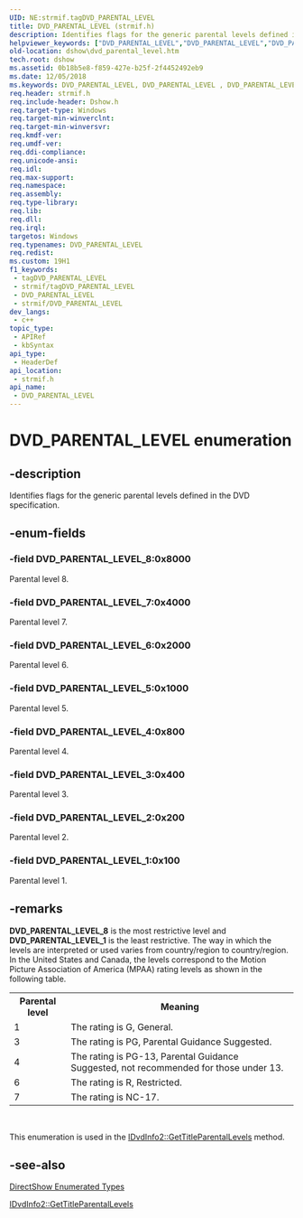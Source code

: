 ```yaml
---
UID: NE:strmif.tagDVD_PARENTAL_LEVEL
title: DVD_PARENTAL_LEVEL (strmif.h)
description: Identifies flags for the generic parental levels defined in the DVD specification.
helpviewer_keywords: ["DVD_PARENTAL_LEVEL","DVD_PARENTAL_LEVEL","DVD_PARENTAL_LEVEL enumeration [DirectShow]","DVD_PARENTAL_LEVELEnumeration","DVD_PARENTAL_LEVEL_1","DVD_PARENTAL_LEVEL_2","DVD_PARENTAL_LEVEL_3","DVD_PARENTAL_LEVEL_4","DVD_PARENTAL_LEVEL_5","DVD_PARENTAL_LEVEL_6","DVD_PARENTAL_LEVEL_7","DVD_PARENTAL_LEVEL_8","dshow.dvd_parental_level","strmif/DVD_PARENTAL_LEVEL","strmif/DVD_PARENTAL_LEVEL_1","strmif/DVD_PARENTAL_LEVEL_2","strmif/DVD_PARENTAL_LEVEL_3","strmif/DVD_PARENTAL_LEVEL_4","strmif/DVD_PARENTAL_LEVEL_5","strmif/DVD_PARENTAL_LEVEL_6","strmif/DVD_PARENTAL_LEVEL_7","strmif/DVD_PARENTAL_LEVEL_8"]
old-location: dshow\dvd_parental_level.htm
tech.root: dshow
ms.assetid: 0b18b5e8-f859-427e-b25f-2f4452492eb9
ms.date: 12/05/2018
ms.keywords: DVD_PARENTAL_LEVEL, DVD_PARENTAL_LEVEL , DVD_PARENTAL_LEVEL enumeration [DirectShow], DVD_PARENTAL_LEVELEnumeration, DVD_PARENTAL_LEVEL_1, DVD_PARENTAL_LEVEL_2, DVD_PARENTAL_LEVEL_3, DVD_PARENTAL_LEVEL_4, DVD_PARENTAL_LEVEL_5, DVD_PARENTAL_LEVEL_6, DVD_PARENTAL_LEVEL_7, DVD_PARENTAL_LEVEL_8, dshow.dvd_parental_level, strmif/DVD_PARENTAL_LEVEL, strmif/DVD_PARENTAL_LEVEL_1, strmif/DVD_PARENTAL_LEVEL_2, strmif/DVD_PARENTAL_LEVEL_3, strmif/DVD_PARENTAL_LEVEL_4, strmif/DVD_PARENTAL_LEVEL_5, strmif/DVD_PARENTAL_LEVEL_6, strmif/DVD_PARENTAL_LEVEL_7, strmif/DVD_PARENTAL_LEVEL_8
req.header: strmif.h
req.include-header: Dshow.h
req.target-type: Windows
req.target-min-winverclnt: 
req.target-min-winversvr: 
req.kmdf-ver: 
req.umdf-ver: 
req.ddi-compliance: 
req.unicode-ansi: 
req.idl: 
req.max-support: 
req.namespace: 
req.assembly: 
req.type-library: 
req.lib: 
req.dll: 
req.irql: 
targetos: Windows
req.typenames: DVD_PARENTAL_LEVEL
req.redist: 
ms.custom: 19H1
f1_keywords:
 - tagDVD_PARENTAL_LEVEL
 - strmif/tagDVD_PARENTAL_LEVEL
 - DVD_PARENTAL_LEVEL
 - strmif/DVD_PARENTAL_LEVEL
dev_langs:
 - c++
topic_type:
 - APIRef
 - kbSyntax
api_type:
 - HeaderDef
api_location:
 - strmif.h
api_name:
 - DVD_PARENTAL_LEVEL
---
```


# DVD_PARENTAL_LEVEL enumeration


## -description

Identifies flags for the generic parental levels defined in the DVD specification.

## -enum-fields

### -field DVD_PARENTAL_LEVEL_8:0x8000

Parental level 8.

### -field DVD_PARENTAL_LEVEL_7:0x4000

Parental level 7.

### -field DVD_PARENTAL_LEVEL_6:0x2000

Parental level 6.

### -field DVD_PARENTAL_LEVEL_5:0x1000

Parental level 5.

### -field DVD_PARENTAL_LEVEL_4:0x800

Parental level 4.

### -field DVD_PARENTAL_LEVEL_3:0x400

Parental level 3.

### -field DVD_PARENTAL_LEVEL_2:0x200

Parental level 2.

### -field DVD_PARENTAL_LEVEL_1:0x100

Parental level 1.

## -remarks

<b>DVD_PARENTAL_LEVEL_8</b> is the most restrictive level and <b>DVD_PARENTAL_LEVEL_1</b> is the least restrictive. The way in which the levels are interpreted or used varies from country/region to country/region. In the United States and Canada, the levels correspond to the Motion Picture Association of America (MPAA) rating levels as shown in the following table.

<table>
<tr>
<th>Parental level
            </th>
<th>Meaning
            </th>
</tr>
<tr>
<td>1</td>
<td>The rating is G, General.</td>
</tr>
<tr>
<td>3</td>
<td>The rating is PG, Parental Guidance Suggested.</td>
</tr>
<tr>
<td>4</td>
<td>The rating is PG-13, Parental Guidance Suggested, not recommended for those under 13.</td>
</tr>
<tr>
<td>6</td>
<td>The rating is R, Restricted.</td>
</tr>
<tr>
<td>7</td>
<td>The rating is NC-17.</td>
</tr>
</table>
 

This enumeration is used in the <a href="/windows/desktop/api/strmif/nf-strmif-idvdinfo2-gettitleparentallevels">IDvdInfo2::GetTitleParentalLevels</a> method.

## -see-also

<a href="/windows/desktop/DirectShow/directshow-enumerated-types">DirectShow Enumerated Types</a>



<a href="/windows/desktop/api/strmif/nf-strmif-idvdinfo2-gettitleparentallevels">IDvdInfo2::GetTitleParentalLevels</a>
